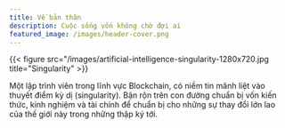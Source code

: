 ```yaml
---
title: Về bản thân
description: Cuộc sống vốn không chờ đợi ai
featured_image: /images/header-cover.png
---
```

{{< figure src="/images/artificial-intelligence-singularity-1280x720.jpg title="Singularity" >}}

Một lập trình viên trong lĩnh vực Blockchain, có niềm tin mãnh liệt vào thuyết điểm kỳ dị (singularity). Bận rộn trên con đường chuẩn bị vốn kiến thức, kinh nghiệm và tài chính để chuẩn bị cho những sự thay đổi lớn lao của thế giới này trong những thập ký tới.
